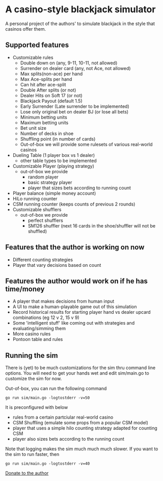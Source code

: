 # A casino-style blackjack simulator

A personal project of the authors' to simulate blackjack in the style that casinos offer them.

## Supported features
* Customizable rules
    - Double down on (any, 9-11, 10-11, not allowed)
    - Surrender on dealer card (any, not Ace, not allowed)
    - Max splits(non-ace) per hand
    - Max Ace-splits per hand
    - Can hit after ace-split
    - Double After splits (or not)
    - Dealer Hits on Soft 17 (or not)
    - Blackjack Payout (default 1.5)
    - Early Surrender (Late surrender to be implemented)
    - Lose only original bet on dealer BJ (or lose all bets)
    - Minimum betting units
    - Maximum betting units
    - Bet unit size
    - Number of decks in shoe
    - Shuffling point (in number of cards)
    - Out-of-box we will provide some rulesets of various real-world casinos
* Dueling Table (1 player box vs 1 dealer)
    - other table types to be implemented
* Customizable Player (playing strategy)
    - out-of-box we provide
        * random player
        * basic strategy player
        * player that sizes bets according to running count
* Player balance (simple money account)
* HiLo running counter
* CSM running counter (keeps counts of previous 2 rounds)
* Customizable shufflers
    - out-of-box we provide
        * perfect shufflers
        * SM126 shuffler (next 16 cards in the shoe/shuffler will not be shuffled)

## Features that the author is working on now
* Different counting strategies
* Player that vary decisions based on count

## Features the author would work on if he has time/money
* A player that makes decisions from human input
* A UI to make a human-playable game out of this simulation
* Record historical results for starting player hand vs dealer upcard combinations (eg 12 v 2, 15 v 9)
* Some 'intelligent stuff' like coming out with strategies and evaluating/simming them
* More casino rules
* Pontoon table and rules

## Running the sim

There is (yet) to be much customizations for the sim thru command line options.
You will need to get your hands wet and edit sim/main.go to customize the sim for now.

Out-of-box, you can run the following command
```shell
go run sim/main.go -logtostderr -v=50
```

It is preconfigured with below
- rules from a certain partciular real-world casino
- CSM Shuffling (emulate some props from a popular CSM model) 
- player that uses a simple hilo counting strategy adapted for counting CSM
- player also sizes bets according to the running count

Note that logging makes the sim much much much slower. If you want to the sim to run faster, then 
```shell
go run sim/main.go -logtostderr -v=40
```

[Donate to the author](https://www.paypal.me/powerDancer)